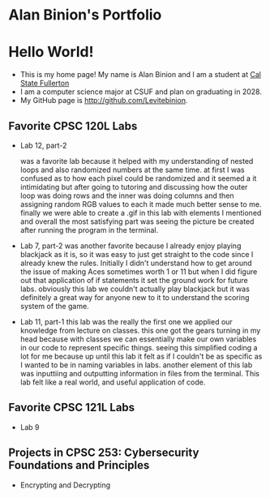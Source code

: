 
# Alan Binion's Portfolio
# Hello World!
* This is my home page! My name is Alan Binion and I am a student at [Cal State Fullerton](http://www.fullerton.edu/) 
* I am a computer science major at CSUF and  plan on graduating in 2028.
* My GitHub page is http://github.com/Levitebinion.

## Favorite CPSC 120L Labs
* Lab 12, part-2

  was a favorite lab because it helped with my understanding of nested loops and also randomized numbers at the same time. at first I was confused as to how each pixel could be randomized and it seemed a it intimidating but after going to tutoring and discussing how the outer loop was doing rows and the inner was doing columns and then assigning random RGB values to each it made much better sense to me. finally we were able to create a .gif in this lab with elements I mentioned and overall the most satisfying part was seeing the picture be created after running the program in the terminal.
  
* Lab 7, part-2 
  was another favorite because I already enjoy playing blackjack as it is, so it was easy to just get straight to the code since I already knew the rules. Initially I didn't understand how to get around the issue of making Aces sometimes worth 1 or 11 but when I did figure out that application of if statements it set the ground work for future labs. obviously this lab we couldn't actually play blackjack but it was definitely a great way for anyone new to it to understand the scoring system of the game.

* Lab 11, part-1
    this lab was the really the first one we applied our knowledge from lecture on classes. this one got the gears turning in my head because with classes we can essentially make our own variables in our code to represent specific things. seeing this simplified coding a lot for me because up until this lab it felt as if I couldn't be as specific as I wanted to be in naming variables in labs. another element of this lab was inputtiing and outputting information in files from the terminal. This lab felt like a real world, and useful application of code. 
 
## Favorite CPSC 121L Labs 
* Lab 9

## Projects in CPSC 253: Cybersecurity Foundations and Principles
* Encrypting and Decrypting
